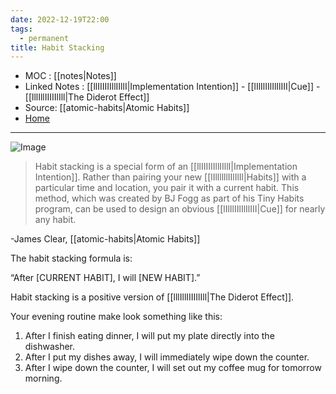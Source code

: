 ```yaml
---
date: 2022-12-19T22:00
tags:
  - permanent
title: Habit Stacking 
---
```

- MOC : [[notes|Notes]]
- Linked Notes : [[llIIIIIIllIIllI|Implementation Intention]] - [[lIlIlIIlIlIlIII|Cue]] - [[lllIllIIIIIlIll|The Diderot Effect]]
- Source: [[atomic-habits|Atomic Habits]]
- [Home](https://misudashi.ga/)
----------
![Image](https://misudashi.ga/static/atomic-habits-4.png)

> Habit stacking is a special form of an [[llIIIIIIllIIllI|Implementation Intention]]. Rather than pairing your new [[lIllllllIIlIlIl|Habits]] with a particular time and location, you pair it with a current habit. This method, which was created by BJ Fogg as part of his Tiny Habits program, can be used to design an obvious [[lIlIlIIlIlIlIII|Cue]] for nearly any habit.

-James Clear, [[atomic-habits|Atomic Habits]]

The habit stacking formula is:

“After [CURRENT HABIT], I will [NEW HABIT].”

Habit stacking is a positive version of [[lllIllIIIIIlIll|The Diderot Effect]].

Your evening routine make look something like this:
1. After I finish eating dinner, I will put my plate directly into the
dishwasher.
2. After I put my dishes away, I will immediately wipe down the
counter.
3. After I wipe down the counter, I will set out my coffee mug for
tomorrow morning.